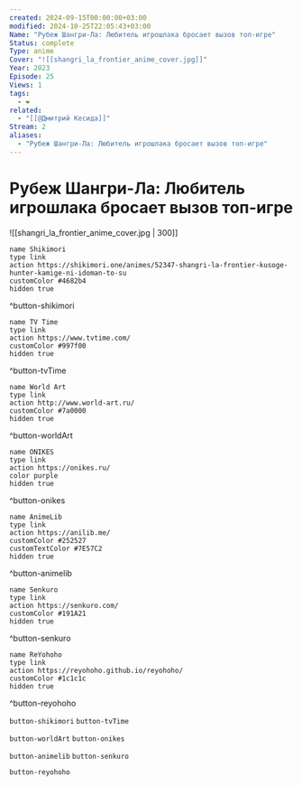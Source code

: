 ```yaml
---
created: 2024-09-15T00:00:00+03:00
modified: 2024-10-25T22:05:43+03:00
Name: "Рубеж Шангри-Ла: Любитель игрошлака бросает вызов топ-игре"
Status: complete
Type: anime
Cover: "![[shangri_la_frontier_anime_cover.jpg]]"
Year: 2023
Episode: 25
Views: 1
tags:
  - ❤
related:
  - "[[@Дмитрий Кесида]]"
Stream: 2
aliases:
  - "Рубеж Шангри-Ла: Любитель игрошлака бросает вызов топ-игре"
---
```


# Рубеж Шангри-Ла: Любитель игрошлака бросает вызов топ-игре

![[shangri_la_frontier_anime_cover.jpg | 300]]

```button
name Shikimori
type link
action https://shikimori.one/animes/52347-shangri-la-frontier-kusoge-hunter-kamige-ni-idoman-to-su
customColor #4682b4
hidden true
```
^button-shikimori

```button
name TV Time
type link
action https://www.tvtime.com/
customColor #997f00
hidden true
```
^button-tvTime

```button
name World Art
type link
action http://www.world-art.ru/
customColor #7a0000
hidden true
```
^button-worldArt

```button
name ONIKES
type link
action https://onikes.ru/
color purple
hidden true
```
^button-onikes

```button
name AnimeLib
type link
action https://anilib.me/
customColor #252527
customTextColor #7E57C2
hidden true
```
^button-animelib

```button
name Senkuro
type link
action https://senkuro.com/
customColor #191A21
hidden true
```
^button-senkuro

```button
name ReYohoho
type link
action https://reyohoho.github.io/reyohoho/
customColor #1c1c1c
hidden true
```
^button-reyohoho

`button-shikimori` `button-tvTime`

`button-worldArt` `button-onikes`

`button-animelib` `button-senkuro`

`button-reyohoho`